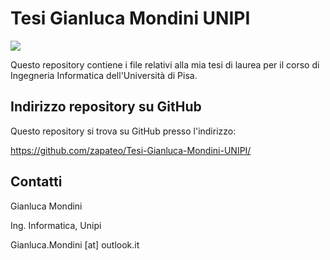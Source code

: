 # Tesi Gianluca Mondini UNIPI

![](https://i.ytimg.com/vi/TBE9Bmzeuj4/maxresdefault.jpg)

Questo repository contiene i file relativi alla mia tesi di laurea per il corso di Ingegneria Informatica dell'Università di Pisa.

## Indirizzo repository su GitHub

Questo repository si trova su GitHub presso l'indirizzo:

https://github.com/zapateo/Tesi-Gianluca-Mondini-UNIPI/

## Contatti

Gianluca Mondini

Ing. Informatica, Unipi

Gianluca.Mondini [at] outlook.it